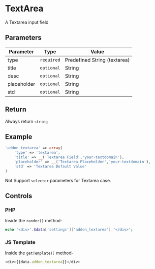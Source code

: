 

# TextArea
A Textarea input field

## Parameters
Parameter | Type | Value
--- | --- | ---
type | `required` | Predefined String (textarea)
title | `optional` | String
desc | `optional` | String
placeholder | `optional` | String
std | `optional` | String

## Return
Always return `string`

## Example
```php
'addon_textarea' => array(
    'type' => 'textarea',
    'title' => __('Textarea Field','your-textdomain'),
    'placeholder' => __('Textarea Placeholder','your-textdomain'),
    'std' => 'Textarea Default Value'
)
```
Not Support `selector` parameters for Textarea case.

## Controls
### PHP
Inside the `rander()` method-
```php
echo '<div>'.$data['settings']['addon_textarea'].'</div>';
```

### JS Template
Inside the `getTemplate()` method-
```js
<div>{{data.addon_textarea}}</div>
```
